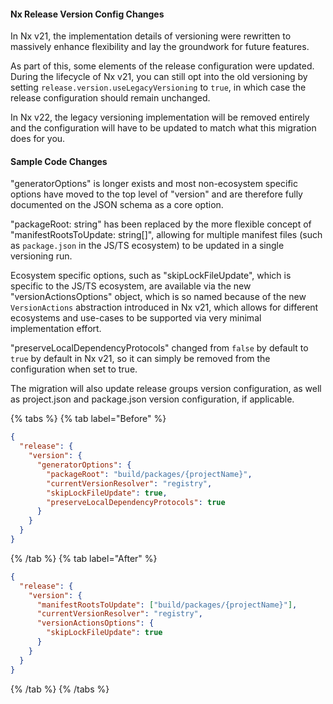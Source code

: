 #### Nx Release Version Config Changes

In Nx v21, the implementation details of versioning were rewritten to massively enhance flexibility and lay the groundwork for future features.

As part of this, some elements of the release configuration were updated. During the lifecycle of Nx v21, you can still opt into the old versioning by setting `release.version.useLegacyVersioning` to `true`, in which case the release configuration should remain unchanged.

In Nx v22, the legacy versioning implementation will be removed entirely and the configuration will have to be updated to match what this migration does for you.

#### Sample Code Changes

"generatorOptions" is longer exists and most non-ecosystem specific options have moved to the top level of "version" and are therefore fully documented on the JSON schema as a core option.

"packageRoot: string" has been replaced by the more flexible concept of "manifestRootsToUpdate: string[]", allowing for multiple manifest files (such as `package.json` in the JS/TS ecosystem)
to be updated in a single versioning run.

Ecosystem specific options, such as "skipLockFileUpdate", which is specific to the JS/TS ecosystem, are available via the new "versionActionsOptions" object, which is so named because of the new `VersionActions` abstraction introduced in Nx v21,
which allows for different ecosystems and use-cases to be supported via very minimal implementation effort.

"preserveLocalDependencyProtocols" changed from `false` by default to `true` by default in Nx v21, so it can simply be removed from the configuration when set to true.

The migration will also update release groups version configuration, as well as project.json and package.json version configuration, if applicable.

{% tabs %}
{% tab label="Before" %}

```json {% fileName="nx.json" %}
{
  "release": {
    "version": {
      "generatorOptions": {
        "packageRoot": "build/packages/{projectName}",
        "currentVersionResolver": "registry",
        "skipLockFileUpdate": true,
        "preserveLocalDependencyProtocols": true
      }
    }
  }
}
```

{% /tab %}
{% tab label="After" %}

```json {% fileName="nx.json" %}
{
  "release": {
    "version": {
      "manifestRootsToUpdate": ["build/packages/{projectName}"],
      "currentVersionResolver": "registry",
      "versionActionsOptions": {
        "skipLockFileUpdate": true
      }
    }
  }
}
```

{% /tab %}
{% /tabs %}

